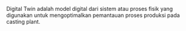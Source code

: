 Digital Twin adalah model digital dari sistem atau proses fisik yang digunakan untuk mengoptimalkan pemantauan proses produksi pada casting plant.
